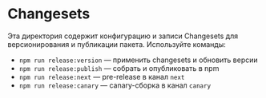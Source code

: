 # Changesets

Эта директория содержит конфигурацию и записи Changesets для версионирования и публикации пакета. Используйте команды:

- `npm run release:version` — применить changesets и обновить версии
- `npm run release:publish` — собрать и опубликовать в npm
- `npm run release:next` — pre-release в канал `next`
- `npm run release:canary` — canary-сборка в канал `canary`
